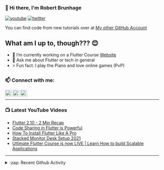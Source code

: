 ### 👋 Hi there, I'm Robert Brunhage

[![youtube](https://img.shields.io/static/v1?label=@RobertBrunhage&message=Subscribe&logo=YouTube&color=FF0000&style=for-the-badge)](http://bit.ly/2SUyRhx)
[![twitter](https://img.shields.io/twitter/follow/robertbrunhage?color=%231DA1F2&logo=twitter&style=for-the-badge)](https://twitter.com/intent/follow?original_referer=https%3A%2F%2Fgithub.com%2Frobertbrunhage&screen_name=robertbrunhage)

You can find code from new tutorials over at [My other GitHub Account](https://github.com/Robert-Brunhage-Organization)

## What am I up to, though??? 😊
- 🔭 I’m currently working on a Flutter Course [Website](https://robertbrunhage.com)
- 💬 Ask me about Flutter or tech in general
- ⚡ Fun fact: I play the Piano and love online games (PvP)

### 📫 Connect with me:

[<img align="left" alt="RobertBrunhage | YouTube" width="22px" src="https://cdn.jsdelivr.net/npm/simple-icons@v3/icons/youtube.svg" />][youtube]
[<img align="left" alt="RobertBrunhage | Twitter" width="22px" src="https://cdn.jsdelivr.net/npm/simple-icons@v3/icons/twitter.svg" />][twitter]
[<img align="left" alt="RobertBrunhageDev | Instagram" width="22px" src="https://cdn.jsdelivr.net/npm/simple-icons@v3/icons/instagram.svg" />][instagram]

<br />

---

### 📺 Latest YouTube Videos
<!-- YOUTUBE:START -->
- [Flutter 2.10 - 2 Min Recap](https://www.youtube.com/watch?v=nsv38P6vmmw)
- [Code Sharing in Flutter is Powerful](https://www.youtube.com/watch?v=IN5mxeUPfxQ)
- [How To Install Flutter Like A Pro](https://www.youtube.com/watch?v=ZIHzZlgsHNw)
- [Stacked Monitor Desk Setup 2021](https://www.youtube.com/watch?v=N2mSmsSWGsk)
- [Ultimate Flutter Course is now LIVE | Learn How to build Scalable Applications](https://www.youtube.com/watch?v=zUHNjjRjasc)
<!-- YOUTUBE:END -->

---

<details>
  <summary>:zap: Recent Github Activity</summary>
  
<!--START_SECTION:activity-->
1. 🎉 Merged PR [#106](https://github.com/RobertBrunhage/website/pull/106) in [RobertBrunhage/website](https://github.com/RobertBrunhage/website)
2. 💪 Opened PR [#106](https://github.com/RobertBrunhage/website/pull/106) in [RobertBrunhage/website](https://github.com/RobertBrunhage/website)
3. ❗️ Opened issue [#87](https://github.com/kabinspace/AstroVim/issues/87) in [kabinspace/AstroVim](https://github.com/kabinspace/AstroVim)
4. 🎉 Merged PR [#105](https://github.com/RobertBrunhage/website/pull/105) in [RobertBrunhage/website](https://github.com/RobertBrunhage/website)
5. 💪 Opened PR [#105](https://github.com/RobertBrunhage/website/pull/105) in [RobertBrunhage/website](https://github.com/RobertBrunhage/website)
<!--END_SECTION:activity-->

</details>

[twitter]: https://twitter.com/robertbrunhage
[youtube]: https://youtube.com/c/robertbrunhage
[instagram]: https://instagram.com/robertbrunhagedev
